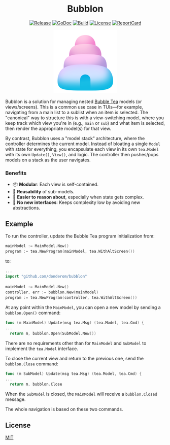 <div align="center">

# Bubblon

[![Release](https://img.shields.io/github/v/release/donderom/bubblon.svg?style=flat-square&color=019aca)](https://github.com/donderom/bubblon/releases)
[![GoDoc](https://img.shields.io/badge/go.dev-docs-01ade3?style=flat-square&logo=go)](https://pkg.go.dev/github.com/donderom/bubblon)
[![Build](https://img.shields.io/github/actions/workflow/status/donderom/bubblon/build.yml?style=flat-square&logo=github&color=b199da)](https://github.com/donderom/bubblon/actions/workflows/build.yml)
[![License](https://img.shields.io/badge/license-MIT-fec4e2?style=flat-square)](https://github.com/donderom/bubblon/blob/main/LICENSE)
[![ReportCard](https://goreportcard.com/badge/github.com/donderom/bubblon?style=flat-square)](https://goreportcard.com/report/donderom/bubblon)

<img src="logo.png" width="200" alt="The Bubblon Logo">
</div>

Bubblon is a solution for managing nested [Bubble Tea](https://github.com/charmbracelet/bubbletea) models (or views/screens). This is a common use case in TUIs—for example, navigating from a main list to a sublist when an item is selected. The "canonical" way to structure this is with a view-switching model, where you keep track which view you're in (e.g., `main` or `sub`) and what item is selected, then render the appropriate model(s) for that view.

 By contrast, Bubblon uses a "model stack" architecture, where the controller determines the current model. Instead of bloating a single `Model` with state for everything, you encapsulate each view in its own `tea.Model` with its own `Update()`, `View()`, and logic. The controller then pushes/pops models on a stack as the user navigates.

### Benefits
* 📦 **Modular**: Each view is self-contained.
* 🔁 **Reusability** of sub-models.
* 🧠 **Easier to reason about**, especially when state gets complex.
* 🚫 **No new interfaces**: Keeps complexity low by avoiding new abstractions.

## Example
To run the controller, update the Bubble Tea program initialization from:

```go
mainModel := MainModel.New()
program := tea.NewProgram(mainModel, tea.WithAltScreen()) 
```

to:

```go
...
import "github.com/donderom/bubblon"
 
mainModel := MainModel.New()
controller, err := bubblon.New(mainModel)
program := tea.NewProgram(controller, tea.WithAltScreen()) 
```

At any point within the `MainModel`, you can open a new model by sending a `bubblon.Open()` command:

```go
func (m MainModel) Update(msg tea.Msg) (tea.Model, tea.Cmd) {
...
  return m, bubblon.Open(SubModel.New())
```

There are no requirements other than for `MainModel` and `SubModel` to implement the `tea.Model` interface.

To close the current view and return to the previous one, send the `bubblon.Close` command:

```go
func (m SubModel) Update(msg tea.Msg) (tea.Model, tea.Cmd) {
...
  return m, bubblon.Close
```

When the `SubModel` is closed, the `MainModel` will receive a `bubblon.Closed` message.

The whole navigation is based on these two commands.

## License

[MIT](https://github.com/donderom/bubblon/raw/main/LICENSE)

